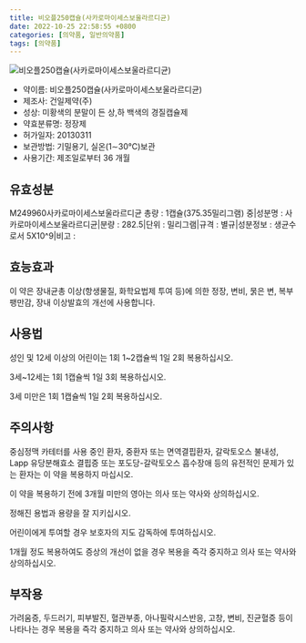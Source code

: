 ```yaml
---
title: 비오플250캡슐(사카로마이세스보울라르디균)
date: 2022-10-25 22:58:55 +0800
categories: [의약품, 일반의약품]
tags: [의약품]
---
```

![비오플250캡슐(사카로마이세스보울라르디균)](https://nedrug.mfds.go.kr/pbp/cmn/itemImageDownload/148499934814200192)

- 약이름: 비오플250캡슐(사카로마이세스보울라르디균)
- 제조사: 건일제약(주)
- 성상: 미황색의 분말이 든 상,하 백색의 경질캡슐제
- 약효분류명: 정장제
- 허가일자: 20130311
- 보관방법: 기밀용기, 실온(1∼30℃)보관
- 사용기간: 제조일로부터 36 개월
## 유효성분
M249960사카로마이세스보울라르디균
총량 : 1캡슐(375.35밀리그램) 중|성분명 : 사카로마이세스보울라르디균|분량 : 282.5|단위 : 밀리그램|규격 : 별규|성분정보 : 생균수로서 5X10^9|비고 :
## 효능효과
이 약은 장내균총 이상(항생물질, 화학요법제 투여 등)에 의한 정장, 변비, 묽은 변, 복부 팽만감, 장내 이상발효의 개선에 사용합니다.

## 사용법
성인 및 12세 이상의 어린이는 1회 1~2캡슐씩 1일 2회 복용하십시오.

3세~12세는 1회 1캡슐씩 1일 3회 복용하십시오.

3세 미만은 1회 1캡슐씩 1일 2회 복용하십시오.

## 주의사항
중심정맥 카테터를 사용 중인 환자, 중환자 또는 면역결핍환자, 갈락토오스 불내성, Lapp 유당분해효소 결핍증 또는 포도당-갈락토오스 흡수장애 등의 유전적인 문제가 있는 환자는 이 약을 복용하지 마십시오.

이 약을 복용하기 전에 3개월 미만의 영아는 의사 또는 약사와 상의하십시오.

정해진 용법과 용량을 잘 지키십시오.

어린이에게 투여할 경우 보호자의 지도 감독하에 투여하십시오.

1개월 정도 복용하여도 증상의 개선이 없을 경우 복용을 즉각 중지하고 의사 또는 약사와 상의하십시오.

## 부작용
가려움증, 두드러기, 피부발진, 혈관부종, 아나필락시스반응, 고창, 변비, 진균혈증 등이 나타나는 경우 복용을 즉각 중지하고 의사 또는 약사와 상의하십시오.

